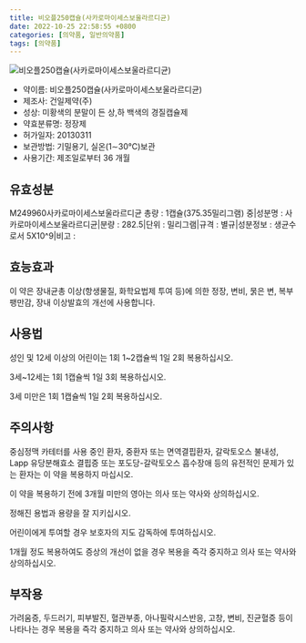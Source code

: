 ```yaml
---
title: 비오플250캡슐(사카로마이세스보울라르디균)
date: 2022-10-25 22:58:55 +0800
categories: [의약품, 일반의약품]
tags: [의약품]
---
```

![비오플250캡슐(사카로마이세스보울라르디균)](https://nedrug.mfds.go.kr/pbp/cmn/itemImageDownload/148499934814200192)

- 약이름: 비오플250캡슐(사카로마이세스보울라르디균)
- 제조사: 건일제약(주)
- 성상: 미황색의 분말이 든 상,하 백색의 경질캡슐제
- 약효분류명: 정장제
- 허가일자: 20130311
- 보관방법: 기밀용기, 실온(1∼30℃)보관
- 사용기간: 제조일로부터 36 개월
## 유효성분
M249960사카로마이세스보울라르디균
총량 : 1캡슐(375.35밀리그램) 중|성분명 : 사카로마이세스보울라르디균|분량 : 282.5|단위 : 밀리그램|규격 : 별규|성분정보 : 생균수로서 5X10^9|비고 :
## 효능효과
이 약은 장내균총 이상(항생물질, 화학요법제 투여 등)에 의한 정장, 변비, 묽은 변, 복부 팽만감, 장내 이상발효의 개선에 사용합니다.

## 사용법
성인 및 12세 이상의 어린이는 1회 1~2캡슐씩 1일 2회 복용하십시오.

3세~12세는 1회 1캡슐씩 1일 3회 복용하십시오.

3세 미만은 1회 1캡슐씩 1일 2회 복용하십시오.

## 주의사항
중심정맥 카테터를 사용 중인 환자, 중환자 또는 면역결핍환자, 갈락토오스 불내성, Lapp 유당분해효소 결핍증 또는 포도당-갈락토오스 흡수장애 등의 유전적인 문제가 있는 환자는 이 약을 복용하지 마십시오.

이 약을 복용하기 전에 3개월 미만의 영아는 의사 또는 약사와 상의하십시오.

정해진 용법과 용량을 잘 지키십시오.

어린이에게 투여할 경우 보호자의 지도 감독하에 투여하십시오.

1개월 정도 복용하여도 증상의 개선이 없을 경우 복용을 즉각 중지하고 의사 또는 약사와 상의하십시오.

## 부작용
가려움증, 두드러기, 피부발진, 혈관부종, 아나필락시스반응, 고창, 변비, 진균혈증 등이 나타나는 경우 복용을 즉각 중지하고 의사 또는 약사와 상의하십시오.

